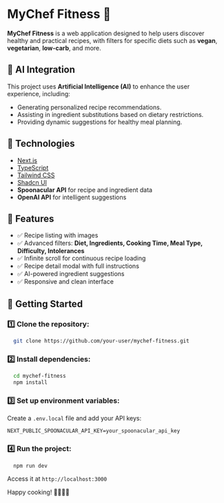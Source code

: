 # MyChef Fitness 🍏

**MyChef Fitness** is a web application designed to help users discover healthy and practical recipes, with filters for specific diets such as **vegan**, **vegetarian**, **low-carb**, and more.

## 🤖 AI Integration
This project uses **Artificial Intelligence (AI)** to enhance the user experience, including:
- Generating personalized recipe recommendations.
- Assisting in ingredient substitutions based on dietary restrictions.
- Providing dynamic suggestions for healthy meal planning.

## 🚀 Technologies
- [Next.js](https://nextjs.org/)
- [TypeScript](https://www.typescriptlang.org/)
- [Tailwind CSS](https://tailwindcss.com/)
- [Shadcn UI](https://ui.shadcn.com/)
- **Spoonacular API** for recipe and ingredient data
- **OpenAI API** for intelligent suggestions

## 🥗 Features
- ✅ Recipe listing with images
- ✅ Advanced filters: **Diet, Ingredients, Cooking Time, Meal Type, Difficulty, Intolerances**
- ✅ Infinite scroll for continuous recipe loading
- ✅ Recipe detail modal with full instructions
- ✅ AI-powered ingredient suggestions
- ✅ Responsive and clean interface

## 🔧 Getting Started

### 1️⃣ Clone the repository:
```bash
  git clone https://github.com/your-user/mychef-fitness.git
```

### 2️⃣ Install dependencies:
```bash
  cd mychef-fitness
  npm install
```

### 3️⃣ Set up environment variables:
Create a `.env.local` file and add your API keys:
```env
NEXT_PUBLIC_SPOONACULAR_API_KEY=your_spoonacular_api_key
```

### 4️⃣ Run the project:
```bash
  npm run dev
```
Access it at `http://localhost:3000`

Happy cooking! 👩‍🍳👨‍🍳
